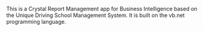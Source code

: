 This is a Crystal Report Management app for Business Intelligence based on the Unique Driving School Management System. It is built on the vb.net programming language.
